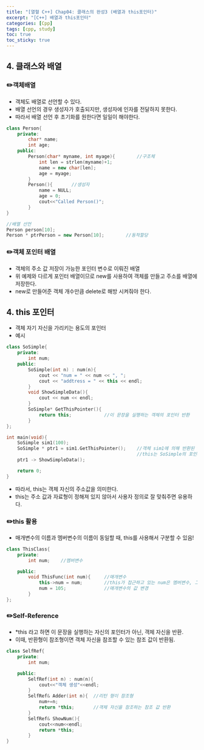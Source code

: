 ```yaml
---
title: "[열혈 C++] Chap04: 클래스의 완성3 (배열과 this포인터)"
excerpt: "[C++] 배열과 this포인터"
categories: [Cpp]
tags: [cpp, study]
toc: true
toc_sticky: true
---
```

## 4. 클래스와 배열

### ✏️객체배열  

+ 객체도 배열로 선언할 수 있다.  
+ 배열 선언의 경우 생성자가 호출되지만, 생성자에 인자를 전달하지 못한다.  
+ 따라서 배열 선언 후 초기화를 원한다면 일일이 해야한다.  

```cpp
class Person{
    private:
        char* name;
        int age;
    public:
        Person(char* myname, int myage){        //구조체
            int len = strlen(myname)+1;
            name = new char[len];
            age = myage;
        }
        Person(){       //생성자
            name = NULL;
            age = 0;
            cout<<"Called Person()";
        }
}

//배열 선언
Person person[10];
Person * ptrPerson = new Person[10];        //동적할당
```

### ✏️객체 포인터 배열 

+ 객체의 주소 값 저장이 가능한 포인터 변수로 이뤄진 배열  
+ 위 예제와 다르게 포인터 배열이므로 new를 사용하여 객체를 만들고 주소를 배열에 저장한다.  
+ new로 만들어준 객체 개수만큼 delete로 해방 시켜줘야 한다.  


## 4. this 포인터

+ 객체 자기 자신을 가리키는 용도의 포인터  
+ 예시  

```cpp
class SoSimple{
    private:
        int num;
    public:
        SoSimple(int n) : num(n){
            cout << "num = " << num << ", ";
            cout << "addtress = " << this << endl;
        }
        void ShowSimpleData(){
            cout << num << endl;
        }
        SoSimple* GetThisPointer(){
            return this;            //이 문장을 실행하는 객체의 포인터 반환
        }
};

int main(void){
    SoSimple sim1(100);
    SoSimple * ptr1 = sim1.GetThisPointer();    //객체 sim1에 의해 반환된 this를 ptr1에 저장
                                                //this는 SoSimple의 포인터이므로 SoSimple형 변수에 저장
    ptr1 -> ShowSimpleData();

    return 0;
}
```  

+ 따라서, this는 객체 자신의 주소값을 의미한다.  
+ this는 주소 값과 자료형이 정해져 있지 않아서 사용자 정의로 잘 맞춰주면 유용하다.  

### ✏️this 활용

+ 매개변수의 이름과 멤버변수의 이름이 동일할 때, this를 사용해서 구분할 수 있음!  

```cpp
class ThisClass{
    private:
        int num;    //멤버변수

    public:
        void ThisFunc(int num){     //매개변수
            this->num = num;        //this가 접근하고 있는 num은 멤버변수, 그 뒤에 나오는 num은 매개변수
            num = 105;              //매개변수의 값 변경
        }
};
```  

### ✏️Self-Reference  

+ *this 라고 하면 이 문장을 실행하는 자신의 포인터가 아닌, 객체 자신을 반환.  
+ 이때, 반환형이 참조형이면 객체 자신을 참조할 수 있는 참조 값이 반환됨.  

```cpp
class SelfRef{
    private:
        int num;

    public:
        SelfRef(int n) : num(n){
            cout<<"객체 생성"<<endl;
        }
        SelfRef& Adder(int n){  //리턴 형이 참조형
            num+=n;
            return *this;       //객체 자신을 참조하는 참조 값 반환
        }
        SelfRef& ShowNum(){
            cout<<num<<endl;
            return *this;
        }
}
```